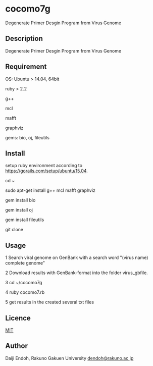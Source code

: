 # cocomo7g
Degenerate Primer Desgin Program from Virus Genome

## Description

Degenerate Primer Desgin Program from Virus Genome

## Requirement

OS: Ubuntu > 14.04, 64bit

ruby > 2.2

g++

mcl

mafft

graphviz

gems: bio, oj, fileutils

## Install

setup ruby environment according to https://gorails.com/setup/ubuntu/15.04.

cd ~

sudo apt-get install g++ mcl mafft graphviz

gem install bio

gem install oj

gem install fileutils

git clone 

## Usage

1 Search viral genome on GenBank with a search word "(virus name) complete genome"

2 Download results with GenBank-format into the folder virus_gbfile.

3 cd ~/cocomo7g

4 ruby cocomo7.rb

5 get results in the created several txt files

## Licence

[MIT](https://github.com/tcnksm/tool/blob/master/LICENCE)

## Author

Daiji Endoh, Rakuno Gakuen University
dendoh@rakuno.ac.jp

